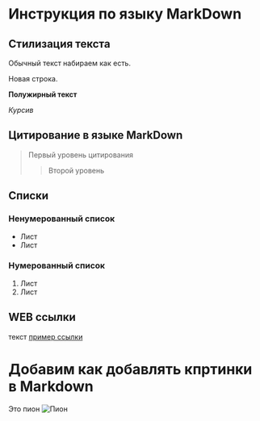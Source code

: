 # Инструкция по языку MarkDown

## Стилизация текста
Обычный текст набираем как есть.

Новая строка.

**Полужирный текст**

*Курсив*

## Цитирование в языке MarkDown
> Первый уровень цитирования
>> Второй уровень

## Списки
### Ненумерованный список
* Лист
* Лист

### Нумерованный список
1. Лист
2. Лист

## WEB ссылки
текст [пример ссылки]("http.example.com "Всплывающая подсказка")

# Добавим как добавлять кпртинки в Markdown
Это пион
![Пион](pion.jpg)